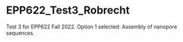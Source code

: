 # EPP622_Test3_Robrecht
Test 3 for EPP622 Fall 2022. Option 1 selected: Assembly of nanopore sequences.
